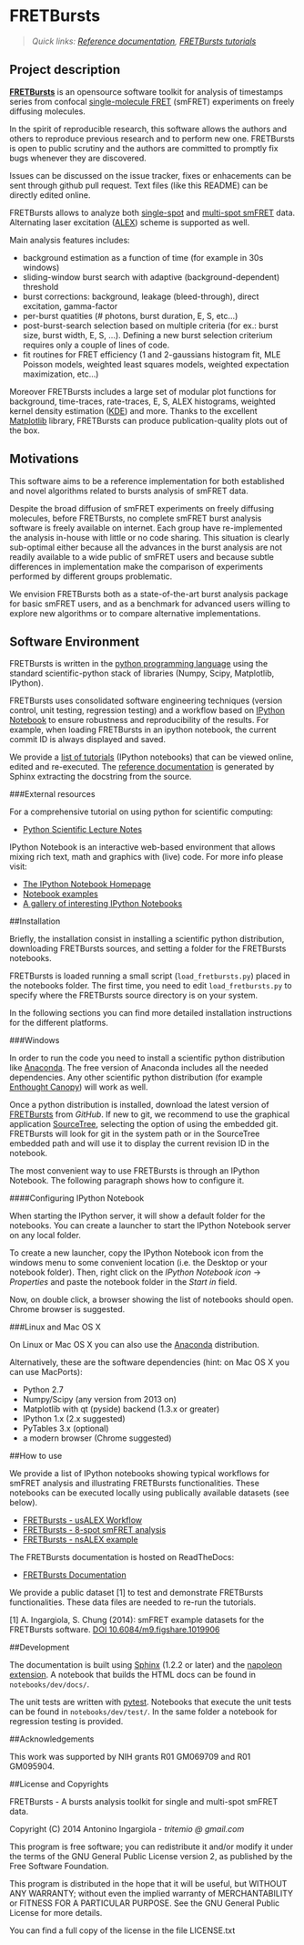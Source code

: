 FRETBursts
==========

> *Quick links: [Reference documentation](http://fretbursts.readthedocs.org/index.html),  [FRETBursts tutorials](https://github.com/tritemio/FRETBursts_notebooks)*

Project description
-------------------

**[FRETBursts](https://github.com/tritemio/FRETBursts)** is an opensource
software toolkit for analysis of timestamps series from confocal
[single-molecule FRET](http://en.wikipedia.org/wiki/Single-molecule_FRET)
(smFRET) experiments on freely diffusing molecules.

In the spirit of reproducible research, this software allows the authors and
others to reproduce previous research and to perform new one. FRETBursts
is open to public scrutiny and the authors are committed to promptly fix bugs
whenever they are discovered.

Issues can be discussed on the issue tracker, fixes or enhacements can be
sent through github pull request. Text files (like this README) can be
directly edited online.

FRETBursts allows to analyze both [single-spot](http://dx.doi.org/10.1126/science.283.5408.1676)
and [multi-spot smFRET](http://dx.doi.org/10.1117/12.2003704) data.
Alternating laser excitation ([ALEX](http://dx.doi.org/10.1529/biophysj.104.054114))
scheme is supported as well.

Main analysis features includes:

- background estimation as a function of time (for example in 30s windows)
- sliding-window burst search with adaptive (background-dependent) threshold
- burst corrections: background, leakage (bleed-through), direct excitation,
gamma-factor
- per-burst quatities (# photons, burst duration, E, S, etc...)
- post-burst-search selection based on multiple criteria (for ex.:
burst size, burst width, E, S, ...). Defining a new burst selection
criterium requires only a couple of lines of code.
- fit routines for FRET efficiency (1 and 2-gaussians histogram fit,
MLE Poisson models, weighted least squares models,
weighted expectation maximization, etc...)

Moreover FRETBursts includes a large set of modular plot functions for
background, time-traces, rate-traces, E, S, ALEX histograms, weighted kernel
density estimation ([KDE](http://en.wikipedia.org/wiki/Kernel_density_estimation))
and more. Thanks to the excellent [Matplotlib](http://matplotlib.org/) library,
FRETBursts can produce publication-quality plots out of the box.

Motivations
-----------

This software aims to be a reference implementation for both established
and novel algorithms related to bursts analysis of smFRET data.

Despite the broad diffusion of smFRET experiments on freely diffusing
molecules, before FRETBursts, no complete smFRET burst analysis software is
freely available on internet. Each group have re-implemented the analysis
in-house with little or no code sharing. This situation is clearly sub-optimal
either because all the advances in the burst analysis are not readily
available to a wide public of smFRET users and because subtle differences in
implementation make the comparison of experiments performed by different
groups problematic.

We envision FRETBursts both as a state-of-the-art burst analysis package
for basic smFRET users, and as a benchmark for advanced users willing
to explore new algorithms or to compare alternative implementations.

Software Environment
--------------------
FRETBursts is written in the [python programming language](http://www.python.org/)
using the standard scientific-python stack of libraries (Numpy, Scipy, Matplotlib, IPython).

FRETBursts uses consolidated software engineering techniques (version control,
unit testing, regression testing) and a workflow based on
[IPython Notebook](http://ipython.org/notebook.html)
to ensure robustness and reproducibility of the results. For example,
when loading FRETBursts in an ipython notebook, the current commit ID is always
displayed and saved.

We provide a [list of tutorials](#how-to-use) (IPython notebooks) that can be
viewed online, edited and re-executed. The
[reference documentation](http://fretbursts.readthedocs.org/)
is generated by Sphinx extracting the docstring from the source.

###External resources

For a comprehensive tutorial on using python for scientific computing:

* [Python Scientific Lecture Notes](http://scipy-lectures.github.io/)

IPython Notebook is an interactive web-based environment that allows mixing
rich text, math and graphics with (live) code. For more info please visit:

* [The IPython Notebook Homepage](http://ipython.org/ipython-doc/stable/interactive/notebook.html)
* [Notebook examples](http://nbviewer.ipython.org/github/ipython/ipython/blob/master/examples/Notebook/Index.ipynb)
* [A gallery of interesting IPython Notebooks](https://github.com/ipython/ipython/wiki/A-gallery-of-interesting-IPython-Notebooks)

##Installation

Briefly, the installation consist in installing a scientific python
distribution, downloading FRETBursts sources, and setting a folder for the
FRETBursts notebooks.

FRETBursts is loaded running a small script (`load_fretbursts.py`) placed
in the notebooks folder. The first time, you need to edit `load_fretbursts.py`
to specify where the FRETBursts source directory is on your system.

In the following sections you can find more detailed installation instructions
for the different platforms.

###Windows

In order to run the code you need to install a scientific python
distribution like [Anaconda](https://store.continuum.io/cshop/anaconda/).
The free version of Anaconda includes all the needed dependencies.
Any other scientific python distribution (for example
[Enthought Canopy](https://www.enthought.com/products/canopy/))
will work as well.

Once a python distribution is installed, download the latest version
of [FRETBursts](https://github.com/tritemio/FRETBursts) from *GitHub*.
If new to git, we recommend to use the graphical application
[SourceTree](http://www.sourcetreeapp.com/), selecting the option of
using the embedded git. FRETBursts will look for git in the system path
or in the SourceTree embedded path and will use it to display the
current revision ID in the notebook.

The most convenient way to use FRETBursts is through an IPython Notebook.
The following paragraph shows how to configure it.

####Configuring IPython Notebook

When starting the IPython server, it will show a default folder for the
notebooks. You can create a launcher to start the IPython Notebook server
on any local folder.

To create a new launcher, copy the IPython Notebook icon from the windows
menu to some convenient location (i.e. the Desktop or your notebook folder).
Then, right click on the *IPython Notebook icon* -> *Properties* and paste
the notebook folder in the *Start in* field.

Now, on double click, a browser showing the list of notebooks should open.
Chrome browser is suggested.

###Linux and Mac OS X

On Linux or Mac OS X you can also use the [Anaconda](https://store.continuum.io/cshop/anaconda/) distribution.

Alternatively, these are the software dependencies (hint: on Mac OS X you can
use MacPorts):

- Python 2.7
- Numpy/Scipy (any version from 2013 on)
- Matplotlib with qt (pyside) backend (1.3.x or greater)
- IPython 1.x (2.x suggested)
- PyTables 3.x (optional)
- a modern browser (Chrome suggested)


##How to use

We provide a list of IPython notebooks showing typical workflows
for smFRET analysis and illustrating FRETBursts functionalities.
These notebooks can be executed locally using publically available datasets
(see below).

* [FRETBursts - usALEX Workflow](http://nbviewer.ipython.org/urls/raw.github.com/tritemio/FRETBursts_notebooks/master/notebooks/FRETBursts%2520-%2520usALEX%2520Workflow.ipynb)
* [FRETBursts - 8-spot smFRET analysis](http://nbviewer.ipython.org/urls/raw.github.com/tritemio/FRETBursts_notebooks/master/notebooks/FRETBursts%2520-%25208-spot%2520smFRET%2520analysis.ipynb)
* [FRETBursts - nsALEX example](http://nbviewer.ipython.org/urls/raw.github.com/tritemio/FRETBursts_notebooks/master/notebooks/FRETBursts%20-%20nsALEX%20example.ipynb)

The FRETBursts documentation is hosted on ReadTheDocs:

* [FRETBursts Documentation](http://fretbursts.readthedocs.org/)

We provide a public dataset [1] to test and demonstrate FRETBursts
functionalities. These data files are needed to re-run the tutorials.

[1] A. Ingargiola, S. Chung (2014): smFRET example datasets for the FRETBursts
software. [DOI 10.6084/m9.figshare.1019906](http://dx.doi.org/10.6084/m9.figshare.1019906)

##Development

The documentation is built using [Sphinx](http://sphinx-doc.org/) (1.2.2 or
later) and the [napoleon extension](https://pypi.python.org/pypi/sphinxcontrib-napoleon).
A notebook that builds the HTML docs can be found in `notebooks/dev/docs/`.

The unit tests are written with [pytest](http://pytest.org/latest/).
Notebooks that execute the unit tests can be found in `notebooks/dev/test/`.
In the same folder a notebook for regression testing is provided.


##Acknowledgements

This work was supported by NIH grants R01 GM069709 and R01 GM095904.

##License and Copyrights

FRETBursts - A bursts analysis toolkit for single and multi-spot smFRET data.

Copyright (C) 2014 Antonino Ingargiola - *tritemio @ gmail.com*

This program is free software; you can redistribute it and/or
modify it under the terms of the GNU General Public License
version 2, as published by the Free Software Foundation.

This program is distributed in the hope that it will be useful,
but WITHOUT ANY WARRANTY; without even the implied warranty of
MERCHANTABILITY or FITNESS FOR A PARTICULAR PURPOSE. See the
GNU General Public License for more details.

You can find a full copy of the license in the file LICENSE.txt

